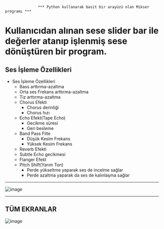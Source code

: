                    *** Python kullanarak basit bir arayüzü olan Mikser programı ***

<h1> Kullanıcıdan alınan sese slider bar ile değerler atanıp işlenmiş sese dönüştüren bir program. </h1>

<h2> Ses İşleme Özellikleri </h2>


- Ses İşleme Özellikleri
  * Bass arttırma-azaltma
  * Orta ses Frekans arttırma-azaltma
  * Tiz arttırma-azaltma
  * Chorus Efekti
    - Chorus derinliği
    - Chorus hızı
  * Echo Efekt(Tape Echo)
    - Gecikme süresi
    - Geri besleme
  * Band Pass Filte
    - Düşük Kesim Frekans
    - Yüksek Kesim Frekans
  * Reverb Efekti
  * Subtle Echo gecikmesi
  * Flanger Efekt
  * Pitch Shift(Yarım Ton)
    - Perde yükseltme yaparak ses de incelme sağlar
    - Perde azaltma yaparak da ses de kalınlaşma sağlar


-------------------------------------------------------------------------------------------
![image](https://github.com/user-attachments/assets/68eefa43-36c2-4346-b988-7cfe06716b4e)

-------------------------------------------------------------------------------------------

<h2> TÜM EKRANLAR </h2>

![image](https://github.com/user-attachments/assets/1900049a-8880-4ea0-b6cd-bcddb28def10)
